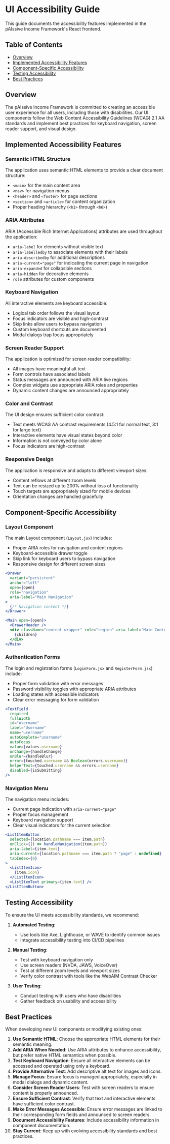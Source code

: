 # UI Accessibility Guide

This guide documents the accessibility features implemented in the pAIssive Income Framework's React frontend.

## Table of Contents
- [Overview](#overview)
- [Implemented Accessibility Features](#implemented-accessibility-features)
- [Component-Specific Accessibility](#component-specific-accessibility)
- [Testing Accessibility](#testing-accessibility)
- [Best Practices](#best-practices)

## Overview

The pAIssive Income Framework is committed to creating an accessible user experience for all users, including those with disabilities. Our UI components follow the Web Content Accessibility Guidelines (WCAG) 2.1 AA standards and implement best practices for keyboard navigation, screen reader support, and visual design.

## Implemented Accessibility Features

### Semantic HTML Structure

The application uses semantic HTML elements to provide a clear document structure:

- `<main>` for the main content area
- `<nav>` for navigation menus
- `<header>` and `<footer>` for page sections
- `<section>` and `<article>` for content organization
- Proper heading hierarchy (`<h1>` through `<h6>`)

### ARIA Attributes

ARIA (Accessible Rich Internet Applications) attributes are used throughout the application:

- `aria-label` for elements without visible text
- `aria-labelledby` to associate elements with their labels
- `aria-describedby` for additional descriptions
- `aria-current="page"` for indicating the current page in navigation
- `aria-expanded` for collapsible sections
- `aria-hidden` for decorative elements
- `role` attributes for custom components

### Keyboard Navigation

All interactive elements are keyboard accessible:

- Logical tab order follows the visual layout
- Focus indicators are visible and high-contrast
- Skip links allow users to bypass navigation
- Custom keyboard shortcuts are documented
- Modal dialogs trap focus appropriately

### Screen Reader Support

The application is optimized for screen reader compatibility:

- All images have meaningful alt text
- Form controls have associated labels
- Status messages are announced with ARIA live regions
- Complex widgets use appropriate ARIA roles and properties
- Dynamic content changes are announced appropriately

### Color and Contrast

The UI design ensures sufficient color contrast:

- Text meets WCAG AA contrast requirements (4.5:1 for normal text, 3:1 for large text)
- Interactive elements have visual states beyond color
- Information is not conveyed by color alone
- Focus indicators are high-contrast

### Responsive Design

The application is responsive and adapts to different viewport sizes:

- Content reflows at different zoom levels
- Text can be resized up to 200% without loss of functionality
- Touch targets are appropriately sized for mobile devices
- Orientation changes are handled gracefully

## Component-Specific Accessibility

### Layout Component

The main Layout component (`Layout.jsx`) includes:

- Proper ARIA roles for navigation and content regions
- Keyboard-accessible drawer toggle
- Skip link for keyboard users to bypass navigation
- Responsive design for different screen sizes

```jsx
<Drawer
  variant="persistent"
  anchor="left"
  open={open}
  role="navigation"
  aria-label="Main Navigation"
>
  {/* Navigation content */}
</Drawer>

<Main open={open}>
  <DrawerHeader />
  <div className="content-wrapper" role="region" aria-label="Main Content">
    {children}
  </div>
</Main>
```

### Authentication Forms

The login and registration forms (`LoginForm.jsx` and `RegisterForm.jsx`) include:

- Proper form validation with error messages
- Password visibility toggles with appropriate ARIA attributes
- Loading states with accessible indicators
- Clear error messaging for form validation

```jsx
<TextField
  required
  fullWidth
  id="username"
  label="Username"
  name="username"
  autoComplete="username"
  autoFocus
  value={values.username}
  onChange={handleChange}
  onBlur={handleBlur}
  error={touched.username && Boolean(errors.username)}
  helperText={touched.username && errors.username}
  disabled={isSubmitting}
/>
```

### Navigation Menu

The navigation menu includes:

- Current page indication with `aria-current="page"`
- Proper focus management
- Keyboard navigation support
- Clear visual indicators for the current selection

```jsx
<ListItemButton
  selected={location.pathname === item.path}
  onClick={() => handleNavigation(item.path)}
  aria-label={item.text}
  aria-current={location.pathname === item.path ? "page" : undefined}
  tabIndex={0}
>
  <ListItemIcon>
    {item.icon}
  </ListItemIcon>
  <ListItemText primary={item.text} />
</ListItemButton>
```

## Testing Accessibility

To ensure the UI meets accessibility standards, we recommend:

1. **Automated Testing**:
   - Use tools like Axe, Lighthouse, or WAVE to identify common issues
   - Integrate accessibility testing into CI/CD pipelines

2. **Manual Testing**:
   - Test with keyboard navigation only
   - Use screen readers (NVDA, JAWS, VoiceOver)
   - Test at different zoom levels and viewport sizes
   - Verify color contrast with tools like the WebAIM Contrast Checker

3. **User Testing**:
   - Conduct testing with users who have disabilities
   - Gather feedback on usability and accessibility

## Best Practices

When developing new UI components or modifying existing ones:

1. **Use Semantic HTML**: Choose the appropriate HTML elements for their semantic meaning.
2. **Add ARIA When Needed**: Use ARIA attributes to enhance accessibility, but prefer native HTML semantics when possible.
3. **Test Keyboard Navigation**: Ensure all interactive elements can be accessed and operated using only a keyboard.
4. **Provide Alternative Text**: Add descriptive alt text for images and icons.
5. **Manage Focus**: Ensure focus is managed appropriately, especially in modal dialogs and dynamic content.
6. **Consider Screen Reader Users**: Test with screen readers to ensure content is properly announced.
7. **Ensure Sufficient Contrast**: Verify that text and interactive elements have sufficient color contrast.
8. **Make Error Messages Accessible**: Ensure error messages are linked to their corresponding form fields and announced to screen readers.
9. **Document Accessibility Features**: Include accessibility information in component documentation.
10. **Stay Current**: Keep up with evolving accessibility standards and best practices.
